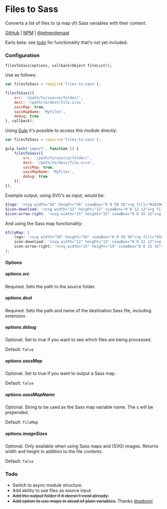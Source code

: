 # Files to Sass

Converts a list of files to (a map of) Sass variables with their content.

[GitHub](https://github.com/jelmerdemaat/files-to-sass) |
[NPM](https://www.npmjs.com/package/files-to-sass) |
[@jelmerdemaat](https://twitter.com/jelmerdemaat)

Early beta: see [todo](#todo) for functionality that's not yet included.

### Configuration

`filesToSass(options, callback(Object fileList));`

Use as follows:

```js
var filesToSass = require('files-to-sass');

filesToSass({
    src: '/path/to/source/folder/',
    dest: '/path/to/dest/file.scss',
    sassMap: true,
    sassMapName: 'MyFiles',
    debug: true
}, callback);
```

Using [Gulp](http://gulpjs.com) it's possible to access this module directly:

```js
var filesToSass = require('files-to-sass');

gulp.task('import', function () {
    filesToSass({
        src: '/path/to/source/folder/',
        dest: '/path/to/dest/file.scss',
        sassMap: true,
        sassMapName: 'MyFiles',
        debug: true
    });
});
```

Example output, using SVG's as input, would be:

```scss
$logo: '<svg width="58" height="56" viewBox="0 0 58 56"><g fill="#163962"...';
$icon-download: '<svg width="12" height="12" viewBox="0 0 12 12"><g fill="#000"...';
$icon-arrow-right: '<svg width="15" height="15" viewBox="0 0 15 15"><g fill="#fd0"...';
```

And using the Sass map functionality:
```scss
$fileMap: (
    logo: '<svg width="58" height="56" viewBox="0 0 58 56"><g fill="#163962"...',
    icon-download: '<svg width="12" height="12" viewBox="0 0 12 12"><g fill="#000"...',
    icon-arrow-right: '<svg width="15" height="15" viewBox="0 0 15 15"><g fill="#fd0"...'
);
```

#### Options

##### options.src
Required. Sets the path to the source folder.

##### options.dest
Required. Sets the path and name of the destination Sass file, including extension.

##### options.debug
Optional. Set to true if you want to see which files are being processed.

Default: `false`

##### options.sassMap
Optional. Set to true if you want to output a Sass map.

Default: `false`

##### options.sassMapName
Optional. String to be used as the Sass map variable name. The `$` will be prepended.

Default: `fileMap`

##### options.imageSizes
Optional. Only available when using Sass maps and (SVG) images. Returns width and height in addition to the file contents.

Default: `false`

### Todo

* Switch to async module structure.
* Add ability to use files as source input.
* ~~Add the output folder if it doesn't exist already.~~
* ~~Add option to use maps in stead of plain variables.~~ Thanks [@sebsmi](https://github.com/sebsmi)
